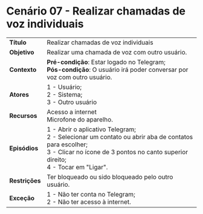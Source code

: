 # Cenário 07 - Realizar chamadas de voz individuais

|                |                                                                                                                                                                                                       |
| -------------- | :---------------------------------------------------------------------------------------------------------------------------------------------------------------------------------------------------- |
| **Título**     | Realizar chamadas de voz individuais                                                                                                                                                                  |
| **Objetivo**   | Realizar uma chamada de voz com outro usuário.                                                                                                                                                        |
| **Contexto**   | **Pré-condição**: Estar logado no Telegram;<br>**Pós-condição**: O usuário irá poder conversar por voz com outro usuário.                                                                             |
| **Atores**     | 1 - Usuário;<br> 2 - Sistema; <br> 3 - Outro usuário                                                                                                                                                  |
| **Recursos**   | Acesso a internet <br> Microfone do aparelho.                                                                                                                                                         |
| **Episódios**  | 1 - Abrir o aplicativo Telegram; <br> 2 - Selecionar um contato ou abrir aba de contatos para escolher; <br>3 - Clicar no ícone de 3 pontos no canto superior direito; <br>4 - Tocar em "Ligar". <br> |
| **Restrições** | Ter bloqueado ou sido bloqueado pelo outro usuário.                                                                                                                                                   |
| **Exceção**    | 1 - Não ter conta no Telegram;<br> 2 - Não ter acesso à internet.                                                                                                                                     |
